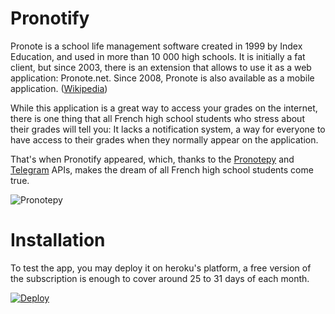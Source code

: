 # Pronotify

Pronote is a school life management software created in 1999 by Index Education, and used in more than 10 000 high schools. It is initially a fat client, but since 2003, there is an extension that allows to use it as a web application: Pronote.net. Since 2008, Pronote is also available as a mobile application. ([Wikipedia](https://fr.wikipedia.org/wiki/Pronote))

While this application is a great way to access your grades on the internet, there is one thing that all French high school students who stress about their grades will tell you:
It lacks a notification system, a way for everyone to have access to their grades when they normally appear on the application.

That's when Pronotify appeared, which, thanks to the [Pronotepy](https://github.com/bain3/pronotepy) and [Telegram](https://core.telegram.org/) APIs, makes the dream of all French high school students come true.


![Pronotepy](https://camo.githubusercontent.com/3ae516af10d2a609989fece36dda63f4d10ee30cca1dd46564454c5bb07697c9/68747470733a2f2f70726f6e6f746570792e72656164746865646f63732e696f2f656e2f6c61746573742f5f696d616765732f69636f6e2e706e67)

# Installation
To test the app, you may deploy it on heroku's platform, a free version of the subscription is enough to cover around 25 to 31 days of each month.

[![Deploy](https://www.herokucdn.com/deploy/button.svg)](https://heroku.com/deploy)
